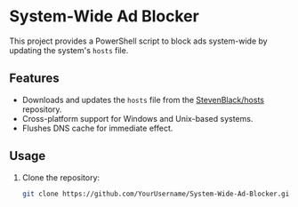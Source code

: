 # System-Wide Ad Blocker

This project provides a PowerShell script to block ads system-wide by updating the system's `hosts` file.

## Features
- Downloads and updates the `hosts` file from the [StevenBlack/hosts](https://github.com/StevenBlack/hosts) repository.
- Cross-platform support for Windows and Unix-based systems.
- Flushes DNS cache for immediate effect.

## Usage
1. Clone the repository:
   ```bash
   git clone https://github.com/YourUsername/System-Wide-Ad-Blocker.git

